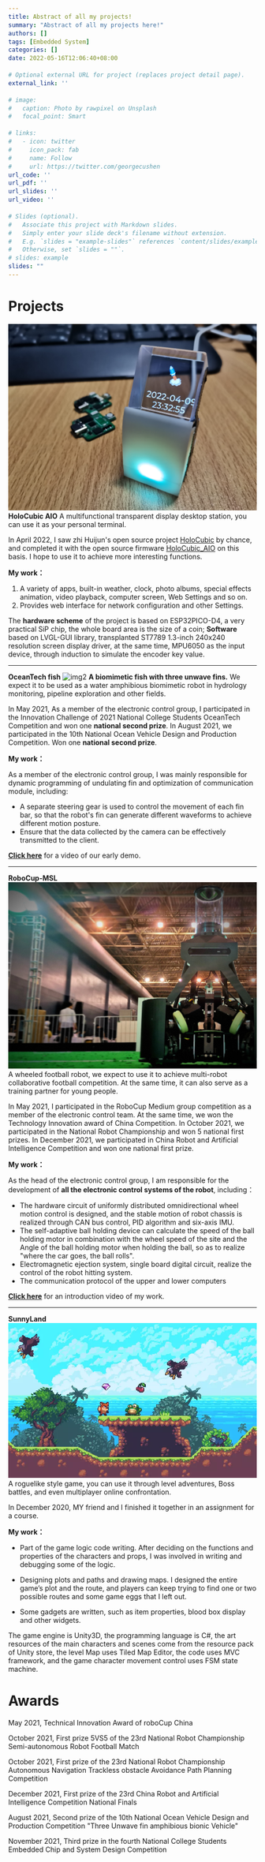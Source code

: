 ```yaml
---
title: Abstract of all my projects!
summary: "Abstract of all my projects here!"
authors: []
tags: [Embedded System]
categories: []
date: 2022-05-16T12:06:40+08:00

# Optional external URL for project (replaces project detail page).
external_link: ''

# image:
#   caption: Photo by rawpixel on Unsplash
#   focal_point: Smart

# links:
#   - icon: twitter
#     icon_pack: fab
#     name: Follow
#     url: https://twitter.com/georgecushen
url_code: ''
url_pdf: ''
url_slides: ''
url_video: ''

# Slides (optional).
#   Associate this project with Markdown slides.
#   Simply enter your slide deck's filename without extension.
#   E.g. `slides = "example-slides"` references `content/slides/example-slides.md`.
#   Otherwise, set `slides = ""`.
# slides: example
slides: ""
---
```


# Projects
![img2](img/img0.png)
**HoloCubic AIO**
A multifunctional transparent display desktop station, you can use it as your personal terminal.

In April 2022, I saw zhi Huijun's open source project [HoloCubic](https://gitee.com/peng_zhihui/HoloCubic) by chance, and completed it with the open source firmware [HoloCubic_AIO](https://gitee.com/ClimbSnailQ/HoloCubic_AIO) on this basis. I hope to use it to achieve more interesting functions.

**My work：**

1. A variety of apps, built-in weather, clock, photo albums, special effects animation, video playback, computer screen, Web Settings and so on.
2. Provides web interface for network configuration and other Settings.

The **hardware scheme** of the project is based on ESP32PICO-D4, a very practical SiP chip, the whole board area is the size of a coin; **Software** based on LVGL-GUI library, transplanted ST7789 1.3-inch 240x240 resolution screen display driver, at the same time, MPU6050 as the input device, through induction to simulate the encoder key value.

---

**OceanTech fish**
![img2](img/img3.png)
**A biomimetic fish with three unwave fins.** We expect it to be used as a water amphibious biomimetic robot in hydrology monitoring, pipeline exploration and other fields.

In May 2021, As a member of the electronic control group, I participated in the Innovation Challenge of 2021 National College Students OceanTech Competition and won one **national second prize**. In August 2021, we participated in the 10th National Ocean Vehicle Design and Production Competition. Won one **national second prize**.

**My work：**

As a member of the electronic control group, I was mainly responsible for dynamic programming of undulating fin and optimization of communication module, including:
- A separate steering gear is used to control the movement of each fin bar, so that the robot's fin can generate different waveforms to achieve different motion posture.
- Ensure that the data collected by the camera can be effectively transmitted to the client.

[**Click here**](https://www.bilibili.com/video/BV1HY4y1579Y?spm_id_from=333.999.0.0) for a video of our early demo.

---

**RoboCup-MSL**
![img2](img/img4.png)
A wheeled football robot, we expect to use it to achieve multi-robot collaborative football competition. At the same time, it can also serve as a training partner for young people.

In May 2021, I participated in the RoboCup Medium group competition as a member of the electronic control team. At the same time, we won the Technology Innovation award of China Competition. In October 2021, we participated in the National Robot Championship and won 5 national first prizes. In December 2021, we participated in China Robot and Artificial Intelligence Competition and won one national first prize.

**My work：**

As the head of the electronic control group, I am responsible for the development of **all the electronic control systems of the robot**, including：
- The hardware circuit of uniformly distributed omnidirectional wheel motion control is designed, and the stable motion of robot chassis is realized through CAN bus control, PID algorithm and six-axis IMU.
- The self-adaptive ball holding device can calculate the speed of the ball holding motor in combination with the wheel speed of the site and the Angle of the ball holding motor when holding the ball, so as to realize "where the car goes, the ball rolls".
- Electromagnetic ejection system, single board digital circuit, realize the control of the robot hitting system.
- The communication protocol of the upper and lower computers

[**Click here**](https://www.bilibili.com/video/BV1bv411P7pT/) for an introduction video of my work.

---

**SunnyLand**
![img1](img/img1.png)
A roguelike style game, you can use it through level adventures, Boss battles, and even multiplayer online confrontation.

In December 2020, MY friend and I finished it together in an assignment for a course.

**My work：**

- Part of the game logic code writing. After deciding on the functions and properties of the characters and props, I was involved in writing and debugging some of the logic.

- Designing plots and paths and drawing maps. I designed the entire game’s plot and the route, and players can keep trying to find one or two possible routes and some game eggs that I left out.

- Some gadgets are written, such as item properties, blood box display and other widgets.

The game engine is Unity3D, the programming language is C#, the art resources of the main characters and scenes come from the resource pack of Unity store, the level Map uses Tiled Map Editor, the code uses MVC framework, and the game character movement control uses FSM state machine.

# **Awards**

May 2021, Technical Innovation Award of roboCup China

October 2021, First prize 5VS5 of the 23rd National Robot Championship Semi-autonomous Robot Football Match

October 2021, First prize of the 23rd National Robot Championship Autonomous Navigation Trackless obstacle Avoidance Path Planning Competition

December 2021, First prize of the 23rd China Robot and Artificial Intelligence Competition National Finals

August 2021, Second prize of the 10th National Ocean Vehicle Design and Production Competition "Three Unwave fin amphibious bionic Vehicle" 

November 2021, Third prize in the fourth National College Students Embedded Chip and System Design Competition




